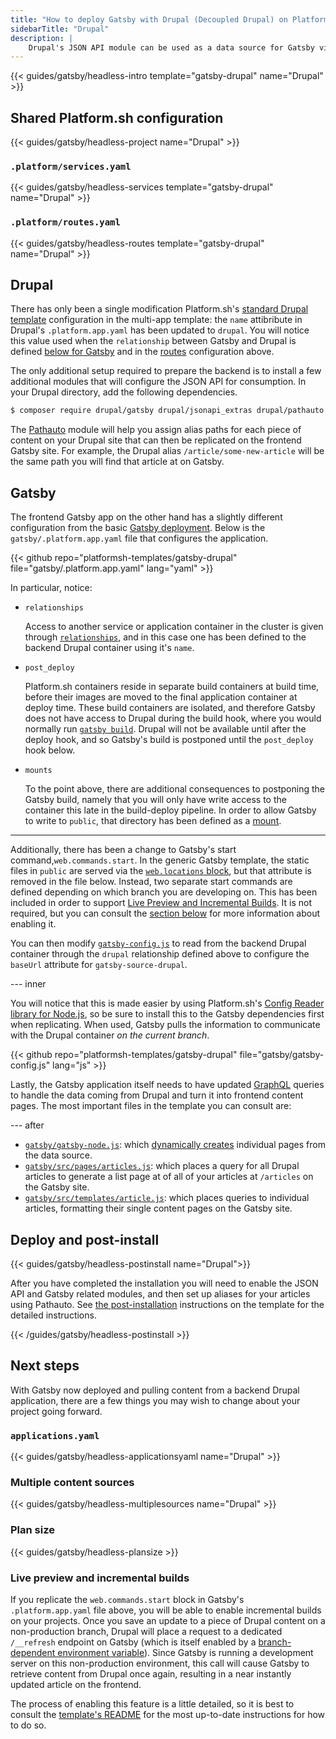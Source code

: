 ```yaml
---
title: "How to deploy Gatsby with Drupal (Decoupled Drupal) on Platform.sh"
sidebarTitle: "Drupal"
description: |
    Drupal's JSON API module can be used as a data source for Gatsby via `gatsby-source-drupal`.
---
```


{{< guides/gatsby/headless-intro template="gatsby-drupal" name="Drupal" >}}

## Shared Platform.sh configuration

{{< guides/gatsby/headless-project name="Drupal" >}}

### `.platform/services.yaml`

{{< guides/gatsby/headless-services template="gatsby-drupal" name="Drupal" >}}

### `.platform/routes.yaml`

{{< guides/gatsby/headless-routes template="gatsby-drupal" name="Drupal" >}}

## Drupal

There has only been a single modification Platform.sh's [standard Drupal template](https://github.com/platformsh-templates/drupal9) configuration in the multi-app template: the `name` attibribute in Drupal's `.platform.app.yaml` has been updated to `drupal`. You will notice this value used when the `relationship` between Gatsby and Drupal is defined [below for Gatsby](#gatsby) and in the [routes](#platformroutesyaml) configuration above.

The only additional setup required to prepare the backend is to install a few additional modules that will configure the JSON API for consumption. In your Drupal directory, add the following dependencies.

```bash
$ composer require drupal/gatsby drupal/jsonapi_extras drupal/pathauto
```

The [Pathauto](https://www.drupal.org/project/pathauto) module will help you assign alias paths for each piece of content on your Drupal site that can then be replicated on the frontend Gatsby site. For example, the Drupal alias `/article/some-new-article` will be the same path you will find that article at on Gatsby.

## Gatsby

The frontend Gatsby app on the other hand has a slightly different configuration from the basic [Gatsby deployment](/guides/gatsby/deploy/_index.md). Below is the `gatsby/.platform.app.yaml` file that configures the application. 

{{< github repo="platformsh-templates/gatsby-drupal" file="gatsby/.platform.app.yaml" lang="yaml" >}}

In particular, notice:

- `relationships`

    Access to another service or application container in the cluster is given through [`relationships`](/configuration/app/relationships.md), and in this case one has been defined to the backend Drupal container using it's `name`. 

- `post_deploy`

    Platform.sh containers reside in separate build containers at build time, before their images are moved to the final application container at deploy time. These build containers are isolated, and therefore Gatsby does not have access to Drupal during the build hook, where you would normally run [`gatsby build`](https://github.com/platformsh-templates/gatsby/blob/master/.platform.app.yaml#L21). Drupal will not be available until after the deploy hook, and so Gatsby's build is postponed until the `post_deploy` hook below.

- `mounts`

    To the point above, there are additional consequences to postponing the Gatsby build, namely that you will only have write access to the container this late in the build-deploy pipeline. In order to allow Gatsby to write to `public`, that directory has been defined as a [mount](/configuration/app/storage.md).


---

Additionally, there has been a change to Gatsby's start command,`web.commands.start`. In the generic Gatsby template, the static files in `public` are served via the [`web.locations` block](https://github.com/platformsh-templates/gatsby/blob/c764ed717752eacc3c3f3322b7e5415e276d02df/.platform.app.yaml#L29), but that attribute is removed in the file below. Instead, two separate start commands are defined depending on which branch you are developing on. This has been included in order to support [Live Preview and Incremental Builds](https://www.drupal.org/project/gatsby). It is not required, but you can consult the [section below](#live-preview-and-incremental-builds) for more information about enabling it.

You can then modify [`gatsby-config.js`](https://www.gatsbyjs.com/docs/reference/config-files/gatsby-config/) to read from the backend Drupal container through the `drupal` relationship defined above to configure the `baseUrl` attribute for `gatsby-source-drupal`. 

--- inner

You will notice that this is made easier by using Platform.sh's [Config Reader library for Node.js](https://github.com/platformsh/config-reader-nodejs), so be sure to install this to the Gatsby dependencies first when replicating. When used, Gatsby pulls the information to communicate with the Drupal container *on the current branch*.

{{< github repo="platformsh-templates/gatsby-drupal" file="gatsby/gatsby-config.js" lang="js" >}}

Lastly, the Gatsby application itself needs to have updated [GraphQL](https://www.gatsbyjs.com/docs/reference/graphql-data-layer/) queries to handle the data coming from Drupal and turn it into frontend content pages. The most important files in the template you can consult are:


--- after

- [`gatsby/gatsby-node.js`](https://github.com/platformsh-templates/gatsby-drupal/blob/master/gatsby/gatsby-node.js): which [dynamically creates](https://www.gatsbyjs.com/docs/reference/config-files/gatsby-node/) individual pages from the data source.
- [`gatsby/src/pages/articles.js`](https://github.com/platformsh-templates/gatsby-drupal/blob/master/gatsby/src/pages/articles.js): which places a query for all Drupal articles to generate a list page at of all of your articles at `/articles` on the Gatsby site. 
- [`gatsby/src/templates/article.js`](https://github.com/platformsh-templates/gatsby-drupal/blob/master/gatsby/src/templates/article.js): which places queries to individual articles, formatting their single content pages on the Gatsby site.

## Deploy and post-install

{{< guides/gatsby/headless-postinstall name="Drupal">}}

After you have completed the installation you will need to enable the JSON API and Gatsby related modules, and then set up aliases for your articles using Pathauto. See [the post-installation](https://github.com/platformsh-templates/gatsby-drupal#post-install) instructions on the template for the detailed instructions.

{{< /guides/gatsby/headless-postinstall >}}

## Next steps

With Gatsby now deployed and pulling content from a backend Drupal application, there are a few things you may wish to change about your project going forward.

### `applications.yaml`

{{< guides/gatsby/headless-applicationsyaml name="Drupal" >}}

### Multiple content sources

{{< guides/gatsby/headless-multiplesources name="Drupal" >}}

### Plan size

{{< guides/gatsby/headless-plansize >}}

### Live preview and incremental builds

If you replicate the `web.commands.start` block in Gatsby's `.platform.app.yaml` file above, you will be able to enable incremental builds on your projects. Once you save an update to a piece of Drupal content on a non-production branch, Drupal will place a request to a dedicated `/__refresh` endpoint on Gatsby (which is itself enabled by a [branch-dependent environment variable](https://github.com/platformsh-templates/gatsby-drupal/blob/master/gatsby/.environment)). Since Gatsby is running a development server on this non-production environment, this call will cause Gatsby to retrieve content from Drupal once again, resulting in a near instantly updated article on the frontend. 

The process of enabling this feature is a little detailed, so it is best to consult the [template's README](https://github.com/platformsh-templates/gatsby-drupal#enabling-gatsby-live-preview-manual-configuration) for the most up-to-date instructions for how to do so.

